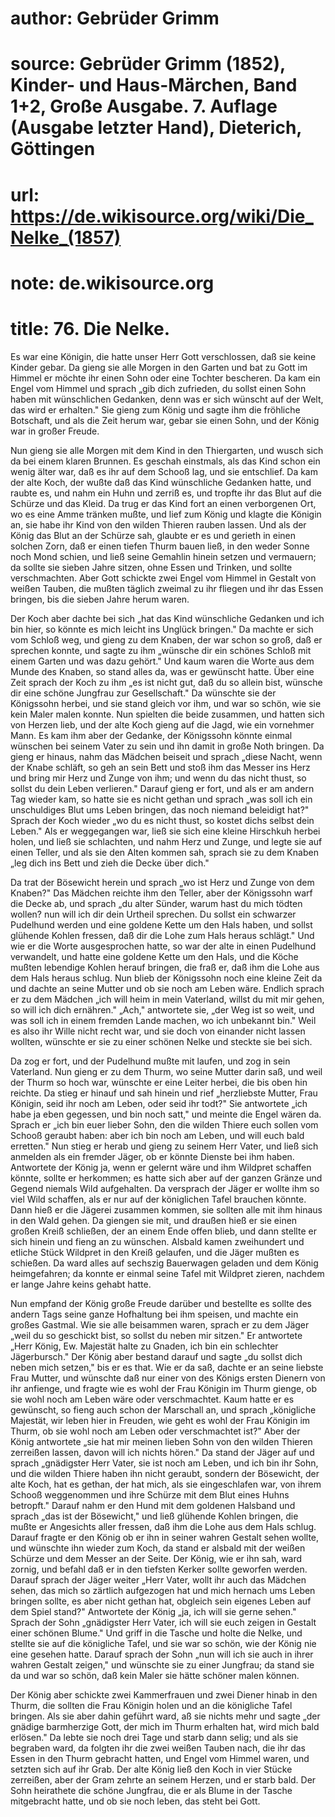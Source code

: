 # author: Gebrüder Grimm
# source: Gebrüder Grimm (1852), Kinder- und Haus-Märchen, Band 1+2, Große Ausgabe. 7. Auflage (Ausgabe letzter Hand), Dieterich, Göttingen
# url: https://de.wikisource.org/wiki/Die_Nelke_(1857)
# note: de.wikisource.org
# title: 76. Die Nelke.

Es war eine Königin, die hatte unser Herr Gott verschlossen, daß sie keine Kinder gebar. Da gieng sie alle Morgen in den Garten und bat zu Gott im Himmel er möchte ihr einen Sohn oder eine Tochter bescheren. Da kam ein Engel vom Himmel und sprach „gib dich zufrieden, du sollst einen Sohn haben mit wünschlichen Gedanken, denn was er sich wünscht auf der Welt, das wird er erhalten." Sie gieng zum König und sagte ihm die fröhliche Botschaft, und als die Zeit herum war, gebar sie einen Sohn, und der König war in großer Freude. 

Nun gieng sie alle Morgen mit dem Kind in den Thiergarten, und wusch sich da bei einem klaren Brunnen. Es geschah einstmals, als das Kind schon ein wenig älter war, daß es ihr auf dem Schooß lag, und sie entschlief. Da kam der alte Koch, der wußte daß das Kind wünschliche Gedanken hatte, und raubte es, und nahm ein Huhn und zerriß es, und tropfte ihr das Blut auf die Schürze und das Kleid. Da trug er das Kind fort an einen verborgenen Ort, wo es eine Amme tränken mußte, und lief zum König und klagte die Königin an, sie habe ihr Kind von den wilden Thieren rauben lassen. Und als der König das Blut an der Schürze sah, glaubte er es und gerieth in einen solchen Zorn, daß er einen tiefen Thurm bauen ließ, in den weder Sonne noch Mond schien, und ließ seine Gemahlin hinein setzen und vermauern; da sollte sie sieben Jahre sitzen, ohne Essen und Trinken, und sollte verschmachten. Aber Gott schickte zwei Engel vom Himmel  in Gestalt von weißen Tauben, die mußten täglich zweimal zu ihr fliegen und ihr das Essen bringen, bis die sieben Jahre herum waren. 

Der Koch aber dachte bei sich „hat das Kind wünschliche Gedanken und ich bin hier, so könnte es mich leicht ins Unglück bringen." Da machte er sich vom Schloß weg, und gieng zu dem Knaben, der war schon so groß, daß er sprechen konnte, und sagte zu ihm „wünsche dir ein schönes Schloß mit einem Garten und was dazu gehört." Und kaum waren die Worte aus dem Munde des Knaben, so stand alles da, was er gewünscht hatte. Über eine Zeit sprach der Koch zu ihm „es ist nicht gut, daß du so allein bist, wünsche dir eine schöne Jungfrau zur Gesellschaft." Da wünschte sie der Königssohn herbei, und sie stand gleich vor ihm, und war so schön, wie sie kein Maler malen konnte. Nun spielten die beide zusammen, und hatten sich von Herzen lieb, und der alte Koch gieng auf die Jagd, wie ein vornehmer Mann. Es kam ihm aber der Gedanke, der Königssohn könnte einmal wünschen bei seinem Vater zu sein und ihn damit in große Noth bringen. Da gieng er hinaus, nahm das Mädchen beiseit und sprach „diese Nacht, wenn der Knabe schläft, so geh an sein Bett und stoß ihm das Messer ins Herz und bring mir Herz und Zunge von ihm; und wenn du das nicht thust, so sollst du dein Leben verlieren." Darauf gieng er fort, und als er am andern Tag wieder kam, so hatte sie es nicht gethan und sprach „was soll ich ein unschuldiges Blut ums Leben bringen, das noch niemand beleidigt hat?" Sprach der Koch wieder „wo du es nicht thust, so kostet dichs selbst dein Leben." Als er weggegangen war, ließ sie sich eine kleine Hirschkuh herbei holen, und ließ sie schlachten, und nahm Herz und Zunge, und legte sie auf einen Teller, und als sie den Alten kommen sah, sprach sie zu dem Knaben „leg dich ins Bett und zieh die Decke über dich." 

  Da trat der Bösewicht herein und sprach „wo ist Herz und Zunge von dem Knaben?" Das Mädchen reichte ihm den Teller, aber der Königssohn warf die Decke ab, und sprach „du alter Sünder, warum hast du mich tödten wollen? nun will ich dir dein Urtheil sprechen. Du sollst ein schwarzer Pudelhund werden und eine goldene Kette um den Hals haben, und sollst glühende Kohlen fressen, daß dir die Lohe zum Hals heraus schlägt." Und wie er die Worte ausgesprochen hatte, so war der alte in einen Pudelhund verwandelt, und hatte eine goldene Kette um den Hals, und die Köche mußten lebendige Kohlen herauf bringen, die fraß er, daß ihm die Lohe aus dem Hals heraus schlug. Nun blieb der Königssohn noch eine kleine Zeit da und dachte an seine Mutter und ob sie noch am Leben wäre. Endlich sprach er zu dem Mädchen „ich will heim in mein Vaterland, willst du mit mir gehen, so will ich dich ernähren." „Ach," antwortete sie, „der Weg ist so weit, und was soll ich in einem fremden Lande machen, wo ich unbekannt bin." Weil es also ihr Wille nicht recht war, und sie doch von einander nicht lassen wollten, wünschte er sie zu einer schönen Nelke und steckte sie bei sich. 

Da zog er fort, und der Pudelhund mußte mit laufen, und zog in sein Vaterland. Nun gieng er zu dem Thurm, wo seine Mutter darin saß, und weil der Thurm so hoch war, wünschte er eine Leiter herbei, die bis oben hin reichte. Da stieg er hinauf und sah hinein und rief „herzliebste Mutter, Frau Königin, seid ihr noch am Leben, oder seid ihr todt?" Sie antwortete „ich habe ja eben gegessen, und bin noch satt," und meinte die Engel wären da. Sprach er „ich bin euer lieber Sohn, den die wilden Thiere euch sollen vom Schooß geraubt haben: aber ich bin noch am Leben, und will euch bald erretten." Nun stieg er herab und gieng zu seinem Herr Vater, und ließ sich anmelden als ein fremder Jäger, ob er könnte Dienste bei ihm haben. Antwortete der König  ja, wenn er gelernt wäre und ihm Wildpret schaffen könnte, sollte er herkommen; es hatte sich aber auf der ganzen Gränze und Gegend niemals Wild aufgehalten. Da versprach der Jäger er wollte ihm so viel Wild schaffen, als er nur auf der königlichen Tafel brauchen könnte. Dann hieß er die Jägerei zusammen kommen, sie sollten alle mit ihm hinaus in den Wald gehen. Da giengen sie mit, und draußen hieß er sie einen großen Kreiß schließen, der an einem Ende offen blieb, und dann stellte er sich hinein und fieng an zu wünschen. Alsbald kamen zweihundert und etliche Stück Wildpret in den Kreiß gelaufen, und die Jäger mußten es schießen. Da ward alles auf sechszig Bauerwagen geladen und dem König heimgefahren; da konnte er einmal seine Tafel mit Wildpret zieren, nachdem er lange Jahre keins gehabt hatte. 

Nun empfand der König große Freude darüber und bestellte es sollte des andern Tags seine ganze Hofhaltung bei ihm speisen, und machte ein großes Gastmal. Wie sie alle beisammen waren, sprach er zu dem Jäger „weil du so geschickt bist, so sollst du neben mir sitzen." Er antwortete „Herr König, Ew. Majestät halte zu Gnaden, ich bin ein schlechter Jägerbursch." Der König aber bestand darauf und sagte „du sollst dich neben mich setzen," bis er es that. Wie er da saß, dachte er an seine liebste Frau Mutter, und wünschte daß nur einer von des Königs ersten Dienern von ihr anfienge, und fragte wie es wohl der Frau Königin im Thurm gienge, ob sie wohl noch am Leben wäre oder verschmachtet. Kaum hatte er es gewünscht, so fieng auch schon der Marschall an, und sprach „königliche Majestät, wir leben hier in Freuden, wie geht es wohl der Frau Königin im Thurm, ob sie wohl noch am Leben oder verschmachtet ist?" Aber der König antwortete „sie hat mir meinen lieben Sohn von den wilden Thieren zerreißen lassen, davon will ich nichts hören." Da stand der Jäger auf  und sprach „gnädigster Herr Vater, sie ist noch am Leben, und ich bin ihr Sohn, und die wilden Thiere haben ihn nicht geraubt, sondern der Bösewicht, der alte Koch, hat es gethan, der hat mich, als sie eingeschlafen war, von ihrem Schooß weggenommen und ihre Schürze mit dem Blut eines Huhns betropft." Darauf nahm er den Hund mit dem goldenen Halsband und sprach „das ist der Bösewicht," und ließ glühende Kohlen bringen, die mußte er Angesichts aller fressen, daß ihm die Lohe aus dem Hals schlug. Darauf fragte er den König ob er ihn in seiner wahren Gestalt sehen wollte, und wünschte ihn wieder zum Koch, da stand er alsbald mit der weißen Schürze und dem Messer an der Seite. Der König, wie er ihn sah, ward zornig, und befahl daß er in den tiefsten Kerker sollte geworfen werden. Darauf sprach der Jäger weiter „Herr Vater, wollt ihr auch das Mädchen sehen, das mich so zärtlich aufgezogen hat und mich hernach ums Leben bringen sollte, es aber nicht gethan hat, obgleich sein eigenes Leben auf dem Spiel stand?" Antwortete der König „ja, ich will sie gerne sehen." Sprach der Sohn „gnädigster Herr Vater, ich will sie euch zeigen in Gestalt einer schönen Blume." Und griff in die Tasche und holte die Nelke, und stellte sie auf die königliche Tafel, und sie war so schön, wie der König nie eine gesehen hatte. Darauf sprach der Sohn „nun will ich sie auch in ihrer wahren Gestalt zeigen," und wünschte sie zu einer Jungfrau; da stand sie da und war so schön, daß kein Maler sie hätte schöner malen können. 

Der König aber schickte zwei Kammerfrauen und zwei Diener hinab in den Thurm, die sollten die Frau Königin holen und an die königliche Tafel bringen. Als sie aber dahin geführt ward, aß sie nichts mehr und sagte „der gnädige barmherzige Gott, der mich im Thurm erhalten hat, wird mich bald erlösen." Da lebte sie noch drei Tage und starb dann selig; und als sie begraben  ward, da folgten ihr die zwei weißen Tauben nach, die ihr das Essen in den Thurm gebracht hatten, und Engel vom Himmel waren, und setzten sich auf ihr Grab. Der alte König ließ den Koch in vier Stücke zerreißen, aber der Gram zehrte an seinem Herzen, und er starb bald. Der Sohn heirathete die schöne Jungfrau, die er als Blume in der Tasche mitgebracht hatte, und ob sie noch leben, das steht bei Gott. 


